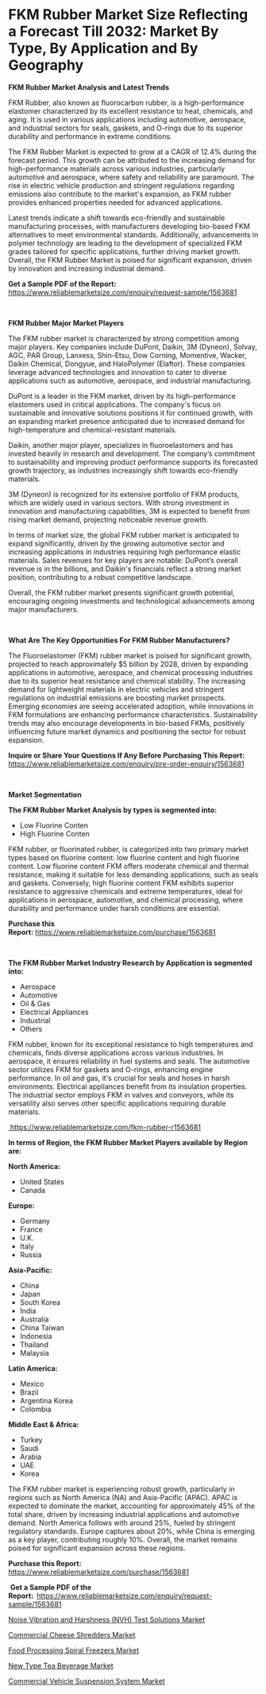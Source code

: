 <p><h1>FKM Rubber Market Size Reflecting a Forecast Till 2032: Market By Type, By Application and By Geography</h1></p><p><strong>FKM Rubber Market Analysis and Latest Trends</strong></p>
<p><p>FKM Rubber, also known as fluorocarbon rubber, is a high-performance elastomer characterized by its excellent resistance to heat, chemicals, and aging. It is used in various applications including automotive, aerospace, and industrial sectors for seals, gaskets, and O-rings due to its superior durability and performance in extreme conditions.</p><p>The FKM Rubber Market is expected to grow at a CAGR of 12.4% during the forecast period. This growth can be attributed to the increasing demand for high-performance materials across various industries, particularly automotive and aerospace, where safety and reliability are paramount. The rise in electric vehicle production and stringent regulations regarding emissions also contribute to the market's expansion, as FKM rubber provides enhanced properties needed for advanced applications.</p><p>Latest trends indicate a shift towards eco-friendly and sustainable manufacturing processes, with manufacturers developing bio-based FKM alternatives to meet environmental standards. Additionally, advancements in polymer technology are leading to the development of specialized FKM grades tailored for specific applications, further driving market growth. Overall, the FKM Rubber Market is poised for significant expansion, driven by innovation and increasing industrial demand.</p></p>
<p><strong>Get a Sample PDF of the Report:&nbsp;</strong> <a href="https://www.reliablemarketsize.com/enquiry/request-sample/1563681?utm_campaign=1903&utm_medium=2&utm_source=Github&utm_content=ia&utm_term=30012025&utm_id=fkm-rubber">https://www.reliablemarketsize.com/enquiry/request-sample/1563681</a></p>
<p>&nbsp;</p>
<p><strong>FKM Rubber Major Market Players</strong></p>
<p><p>The FKM rubber market is characterized by strong competition among major players. Key companies include DuPont, Daikin, 3M (Dyneon), Solvay, AGC, PAR Group, Lanxess, Shin-Etsu, Dow Corning, Momentive, Wacker, Daikin Chemical, Dongyue, and HaloPolymer (Elaftor). These companies leverage advanced technologies and innovation to cater to diverse applications such as automotive, aerospace, and industrial manufacturing.</p><p>DuPont is a leader in the FKM market, driven by its high-performance elastomers used in critical applications. The company's focus on sustainable and innovative solutions positions it for continued growth, with an expanding market presence anticipated due to increased demand for high-temperature and chemical-resistant materials.</p><p>Daikin, another major player, specializes in fluoroelastomers and has invested heavily in research and development. The company’s commitment to sustainability and improving product performance supports its forecasted growth trajectory, as industries increasingly shift towards eco-friendly materials.</p><p>3M (Dyneon) is recognized for its extensive portfolio of FKM products, which are widely used in various sectors. With strong investment in innovation and manufacturing capabilities, 3M is expected to benefit from rising market demand, projecting noticeable revenue growth.</p><p>In terms of market size, the global FKM rubber market is anticipated to expand significantly, driven by the growing automotive sector and increasing applications in industries requiring high performance elastic materials. Sales revenues for key players are notable: DuPont’s overall revenue is in the billions, and Daikin's financials reflect a strong market position, contributing to a robust competitive landscape. </p><p>Overall, the FKM rubber market presents significant growth potential, encouraging ongoing investments and technological advancements among major manufacturers.</p></p>
<p>&nbsp;</p>
<p><strong>What Are The Key Opportunities For FKM Rubber Manufacturers?</strong></p>
<p><p>The Fluoroelastomer (FKM) rubber market is poised for significant growth, projected to reach approximately $5 billion by 2028, driven by expanding applications in automotive, aerospace, and chemical processing industries due to its superior heat resistance and chemical stability. The increasing demand for lightweight materials in electric vehicles and stringent regulations on industrial emissions are boosting market prospects. Emerging economies are seeing accelerated adoption, while innovations in FKM formulations are enhancing performance characteristics. Sustainability trends may also encourage developments in bio-based FKMs, positively influencing future market dynamics and positioning the sector for robust expansion.</p></p>
<p><strong>Inquire or Share Your Questions If Any Before Purchasing This Report:</strong> <a href="https://www.reliablemarketsize.com/enquiry/pre-order-enquiry/1563681?utm_campaign=1903&utm_medium=2&utm_source=Github&utm_content=ia&utm_term=30012025&utm_id=fkm-rubber">https://www.reliablemarketsize.com/enquiry/pre-order-enquiry/1563681</a></p>
<p>&nbsp;</p>
<p><strong>Market Segmentation</strong></p>
<p><strong>The FKM Rubber Market Analysis by types is segmented into:</strong></p>
<p><ul><li>Low Fluorine Conten</li><li>High Fluorine Conten</li></ul></p>
<p><p>FKM rubber, or fluorinated rubber, is categorized into two primary market types based on fluorine content: low fluorine content and high fluorine content. Low fluorine content FKM offers moderate chemical and thermal resistance, making it suitable for less demanding applications, such as seals and gaskets. Conversely, high fluorine content FKM exhibits superior resistance to aggressive chemicals and extreme temperatures, ideal for applications in aerospace, automotive, and chemical processing, where durability and performance under harsh conditions are essential.</p></p>
<p><strong>Purchase this Report:&nbsp;</strong><a href="https://www.reliablemarketsize.com/purchase/1563681?utm_campaign=1903&utm_medium=2&utm_source=Github&utm_content=ia&utm_term=30012025&utm_id=fkm-rubber">https://www.reliablemarketsize.com/purchase/1563681</a></p>
<p>&nbsp;</p>
<p><strong>The FKM Rubber Market Industry Research by Application is segmented into:</strong></p>
<p><ul><li>Aerospace</li><li>Automotive</li><li>Oil & Gas</li><li>Electrical Appliances</li><li>Industrial</li><li>Others</li></ul></p>
<p><p>FKM rubber, known for its exceptional resistance to high temperatures and chemicals, finds diverse applications across various industries. In aerospace, it ensures reliability in fuel systems and seals. The automotive sector utilizes FKM for gaskets and O-rings, enhancing engine performance. In oil and gas, it's crucial for seals and hoses in harsh environments. Electrical appliances benefit from its insulation properties. The industrial sector employs FKM in valves and conveyors, while its versatility also serves other specific applications requiring durable materials.</p></p>
<p><a href="https://www.reliablemarketsize.com/fkm-rubber-r1563681?utm_campaign=1903&utm_medium=2&utm_source=Github&utm_content=ia&utm_term=30012025&utm_id=fkm-rubber">&nbsp;https://www.reliablemarketsize.com/fkm-rubber-r1563681</a></p>
<p><strong>In terms of Region, the FKM Rubber Market Players available by Region are:</strong></p>
<p>
    <p> <strong> North America: </strong>
        <ul>
            <li>United States</li>
            <li>Canada</li>
        </ul>
        </p> 
    <p> <strong> Europe: </strong>
        <ul>
            <li>Germany</li>
            <li>France</li>
            <li>U.K.</li>
            <li>Italy</li>
            <li>Russia</li>
        </ul>
        </p> 
    <p> <strong> Asia-Pacific: </strong>
        <ul>
            <li>China</li>
            <li>Japan</li>
            <li>South Korea</li>
            <li>India</li>
            <li>Australia</li>
            <li>China Taiwan</li>
            <li>Indonesia</li>
            <li>Thailand</li>
            <li>Malaysia</li>
        </ul>
        </p> 
    <p> <strong> Latin America: </strong>
        <ul>
            <li>Mexico</li>
            <li>Brazil</li>
            <li>Argentina Korea</li>
            <li>Colombia</li>
        </ul>
        </p> 
    <p> <strong> Middle East & Africa: </strong>
        <ul>
            <li>Turkey</li>
            <li>Saudi</li>
            <li>Arabia</li>
            <li>UAE</li>
            <li>Korea</li>
        </ul>
    </p>
    </p>
<p><p>The FKM rubber market is experiencing robust growth, particularly in regions such as North America (NA) and Asia-Pacific (APAC). APAC is expected to dominate the market, accounting for approximately 45% of the total share, driven by increasing industrial applications and automotive demand. North America follows with around 25%, fueled by stringent regulatory standards. Europe captures about 20%, while China is emerging as a key player, contributing roughly 10%. Overall, the market remains poised for significant expansion across these regions.</p></p>
<p><strong>Purchase this Report: </strong><a href="https://www.reliablemarketsize.com/purchase/1563681?utm_campaign=1903&utm_medium=2&utm_source=Github&utm_content=ia&utm_term=30012025&utm_id=fkm-rubber">https://www.reliablemarketsize.com/purchase/1563681</a></p>
<p>&nbsp;<strong>Get a Sample PDF of the Report:&nbsp;&nbsp;</strong><a href="https://www.reliablemarketsize.com/enquiry/request-sample/1563681?utm_campaign=1903&utm_medium=2&utm_source=Github&utm_content=ia&utm_term=30012025&utm_id=fkm-rubber">https://www.reliablemarketsize.com/enquiry/request-sample/1563681</a></p>
<p><strong></strong></p>
<p><p><a href="https://github.com/rushanday/Market-Research-Report-List-1/blob/main/noise-vibration-and-harshness-nvh-test-solutions-market.md?utm_campaign=1903&utm_medium=2&utm_source=Github&utm_content=ia&utm_term=30012025&utm_id=fkm-rubber">Noise Vibration and Harshness (NVH) Test Solutions Market</a></p><p><a href="https://www.linkedin.com/pulse/commercial-cheese-shredders-market-analysis-application-sale-bf78c?utm_campaign=1903&utm_medium=2&utm_source=Github&utm_content=ia&utm_term=30012025&utm_id=fkm-rubber">Commercial Cheese Shredders Market</a></p><p><a href="https://www.linkedin.com/pulse/data-global-food-processing-spiral-freezers-markets-6xfqc?utm_campaign=1903&utm_medium=2&utm_source=Github&utm_content=ia&utm_term=30012025&utm_id=fkm-rubber">Food Processing Spiral Freezers Market</a></p><p><a href="https://www.linkedin.com/pulse/new-type-tea-beverage-mosaic-piecing-together-global-market-j5eje?utm_campaign=1903&utm_medium=2&utm_source=Github&utm_content=ia&utm_term=30012025&utm_id=fkm-rubber">New Type Tea Beverage Market</a></p><p><a href="https://github.com/nemcemakoi/Market-Research-Report-List-1/blob/main/commercial-vehicle-suspension-system-market.md?utm_campaign=1903&utm_medium=2&utm_source=Github&utm_content=ia&utm_term=30012025&utm_id=fkm-rubber">Commercial Vehicle Suspension System Market</a></p></p>